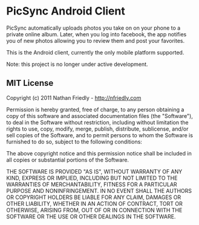 PicSync Android Client
======================

PicSync automatically uploads photos you take on on your phone to a private online album. 
Later, when you log into facebook, the app notifies you of new photos allowing you to 
review them and post your favorites.

This is the Android client, currently the only mobile platform supported.

Note: this project is no longer under active development.


MIT License
-----------

Copyright (c) 2011 Nathan Friedly - http://nfriedly.com

Permission is hereby granted, free of charge, to any person obtaining a copy of this software and associated documentation files (the "Software"), to deal in the Software without restriction, including without limitation the rights to use, copy, modify, merge, publish, distribute, sublicense, and/or sell copies of the Software, and to permit persons to whom the Software is furnished to do so, subject to the following conditions:

The above copyright notice and this permission notice shall be included in all copies or substantial portions of the Software.

THE SOFTWARE IS PROVIDED "AS IS", WITHOUT WARRANTY OF ANY KIND, EXPRESS OR IMPLIED, INCLUDING BUT NOT LIMITED TO THE WARRANTIES OF MERCHANTABILITY, FITNESS FOR A PARTICULAR PURPOSE AND NONINFRINGEMENT. IN NO EVENT SHALL THE AUTHORS OR COPYRIGHT HOLDERS BE LIABLE FOR ANY CLAIM, DAMAGES OR OTHER LIABILITY, WHETHER IN AN ACTION OF CONTRACT, TORT OR OTHERWISE, ARISING FROM, OUT OF OR IN CONNECTION WITH THE SOFTWARE OR THE USE OR OTHER DEALINGS IN THE SOFTWARE.
